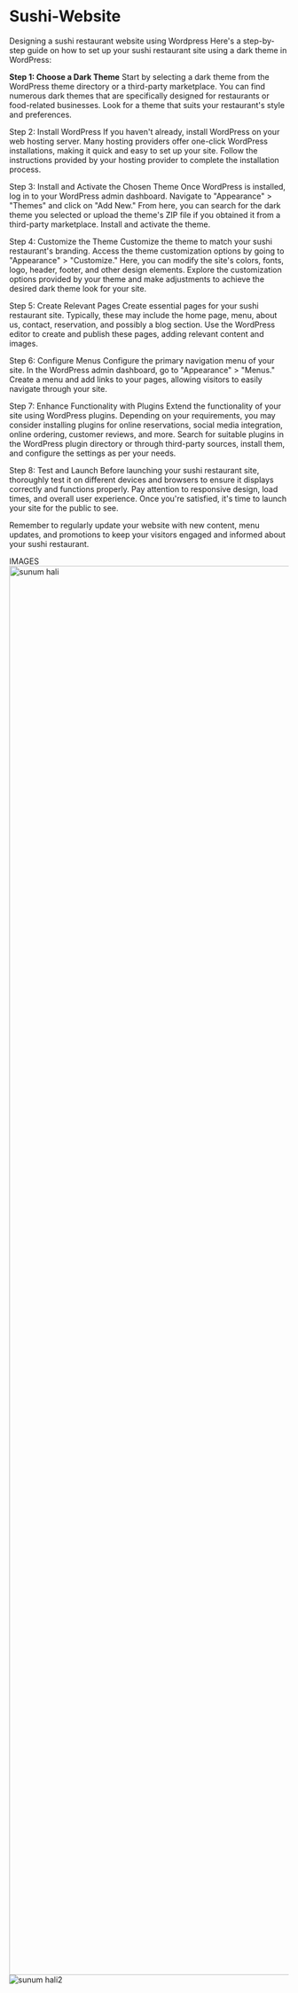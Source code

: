 # Sushi-Website
Designing a sushi restaurant website using Wordpress
Here's a step-by-step guide on how to set up your sushi restaurant site using a dark theme in WordPress:

**Step 1: Choose a Dark Theme**
Start by selecting a dark theme from the WordPress theme directory or a third-party marketplace. You can find numerous dark themes that are specifically designed for restaurants or food-related businesses. Look for a theme that suits your restaurant's style and preferences.

Step 2: Install WordPress
If you haven't already, install WordPress on your web hosting server. Many hosting providers offer one-click WordPress installations, making it quick and easy to set up your site. Follow the instructions provided by your hosting provider to complete the installation process.

Step 3: Install and Activate the Chosen Theme
Once WordPress is installed, log in to your WordPress admin dashboard. Navigate to "Appearance" > "Themes" and click on "Add New." From here, you can search for the dark theme you selected or upload the theme's ZIP file if you obtained it from a third-party marketplace. Install and activate the theme.

Step 4: Customize the Theme
Customize the theme to match your sushi restaurant's branding. Access the theme customization options by going to "Appearance" > "Customize." Here, you can modify the site's colors, fonts, logo, header, footer, and other design elements. Explore the customization options provided by your theme and make adjustments to achieve the desired dark theme look for your site.

Step 5: Create Relevant Pages
Create essential pages for your sushi restaurant site. Typically, these may include the home page, menu, about us, contact, reservation, and possibly a blog section. Use the WordPress editor to create and publish these pages, adding relevant content and images.

Step 6: Configure Menus
Configure the primary navigation menu of your site. In the WordPress admin dashboard, go to "Appearance" > "Menus." Create a menu and add links to your pages, allowing visitors to easily navigate through your site.

Step 7: Enhance Functionality with Plugins
Extend the functionality of your site using WordPress plugins. Depending on your requirements, you may consider installing plugins for online reservations, social media integration, online ordering, customer reviews, and more. Search for suitable plugins in the WordPress plugin directory or through third-party sources, install them, and configure the settings as per your needs.

Step 8: Test and Launch
Before launching your sushi restaurant site, thoroughly test it on different devices and browsers to ensure it displays correctly and functions properly. Pay attention to responsive design, load times, and overall user experience. Once you're satisfied, it's time to launch your site for the public to see.

Remember to regularly update your website with new content, menu updates, and promotions to keep your visitors engaged and informed about your sushi restaurant.

IMAGES
<img width="2543" alt="sunum hali" src="https://github.com/ElifKir/Sushi-Website/assets/75785258/0e9ba0b0-12f4-413a-88f5-08911f5e292c">
![sunum hali2](https://github.com/ElifKir/Sushi-Website/assets/75785258/ba776f3c-c11e-4a80-9a8a-31ac4a7d8bb8)


